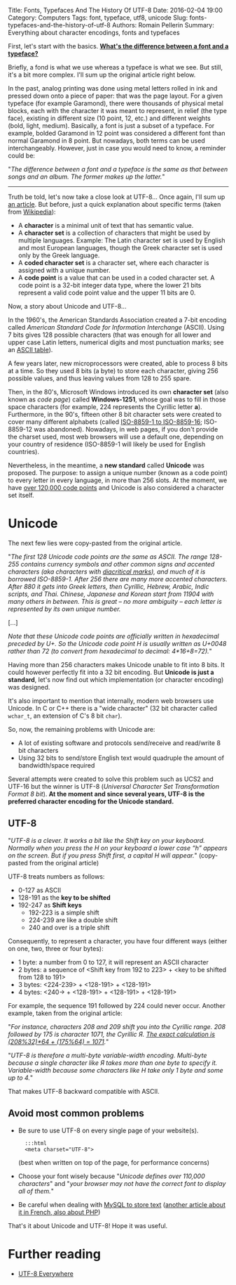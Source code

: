 Title: Fonts, Typefaces And The History Of UTF-8
Date: 2016-02-04 19:00
Category: Computers
Tags: font, typeface, utf8, unicode
Slug: fonts-typefaces-and-the-history-of-utf-8
Authors: Romain Pellerin
Summary: Everything about character encodings, fonts and typefaces

First, let's start with the basics. [**What's the difference between a font and a typeface?**](http://www.fastcodesign.com/3028971/whats-the-difference-between-a-font-and-a-typeface)

Briefly, a fond is what we use whereas a typeface is what we see. But still, it's a bit more complex. I'll sum up the original article right below.

In the past, analog printing was done using metal letters rolled in ink and pressed down onto a piece of paper: that was the page layout. For a given typeface (for example Garamond), there were thousands of physical metal blocks, each with the character it was meant to represent, in relief (the type face), existing in different size (10 point, 12, etc.) and different weights (bold, light, medium). Basically, a font is just a subset of a typeface. For example, bolded Garamond in 12 point was considered a different font than normal Garamond in 8 point. But nowadays, both terms can be used interchangeably. However, just in case you would need to know, a reminder could be:

"*The difference between a font and a typeface is the same as that between songs and an album. The former makes up the latter.*"

<hr />

Truth be told, let's now take a close look at UTF-8... Once again, I'll sum up [an article](https://www.smashingmagazine.com/2012/06/all-about-unicode-utf8-character-sets/). But before, just a quick explanation about specific terms (taken from [Wikipedia](https://en.wikipedia.org/wiki/Character_encoding#Code_unit)):

- A **character** is a minimal unit of text that has semantic value.
- A **character set** is a collection of characters that might be used by multiple languages.
    Example: The Latin character set is used by English and most European languages, though the Greek character set is used only by the Greek language.
- A **coded character set** is a character set, where each character is assigned with a unique number.
- A **code point** is a value that can be used in a coded character set. A code point is a 32-bit integer data type, where the lower 21 bits represent a valid code point value and the upper 11 bits are 0.

Now, a story about Unicode and UTF-8...

In the 1960's, the American Standards Association created a 7-bit encoding called *American Standard Code for Information Interchange* (ASCII). Using 7 bits gives 128 possible characters (that was enough for all lower and upper case Latin letters, numerical digits and most punctuation marks; see an [ASCII table](http://www.asciitable.com/)).

A few years later, new microprocessors were created, able to process 8 bits at a time. So they used 8 bits (a byte) to store each character, giving 256 possible values, and thus leaving values from 128 to 255 spare.

Then, in the 80's, Microsoft Windows introduced its own **character set** (also known as *code page*) called **Windows-1251**, whose goal was to fill in those space characters (for example, 224 represents the Cyrillic letter **a**). Furthermore, in the 90's, fifteen other 8 bit character sets were created to cover many different alphabets (called [ISO-8859-1 to ISO-8859-16](https://en.wikipedia.org/wiki/ISO/IEC_8859); ISO-8859-12 was abandoned). Nowadays, in web pages, if you don't provide the charset used, most web browsers will use a default one, depending on your country of residence (ISO-8859-1 will likely be used for English countries).

Nevertheless, in the meantime, a **new standard** called **Unicode** was proposed. The purpose: to assign a unique number (known as a code point) to every letter in every language, in more than 256 slots. At the moment, we have [over 120,000 code points](http://www.babelstone.co.uk/Unicode/unicode.html) and Unicode is also considered a character set itself.

# Unicode

The next few lies were copy-pasted from the original article.

"*The first 128 Unicode code points are the same as ASCII. The range 128-255 contains currency symbols and other common signs and accented characters (aka characters with [diacritical marks](https://en.wikipedia.org/wiki/Diacritic)), and much of it is borrowed ISO-8859-1. After 256 there are many more accented characters. After 880 it gets into Greek letters, then Cyrillic, Hebrew, Arabic, Indic scripts, and Thai. Chinese, Japanese and Korean start from 11904 with many others in between. This is great – no more ambiguity – each letter is represented by its own unique number.*

[...]

*Note that these Unicode code points are officially written in hexadecimal preceded by U+. So the Unicode code point H is usually written as U+0048 rather than 72 (to convert from hexadecimal to decimal: 4\*16+8=72).*"

Having more than 256 characters makes Unicode unable to fit into 8 bits. It could however perfectly fit into a 32 bit encoding. But **Unicode is just a standard**, let's now find out which implementation (or character encoding) was designed.

It's also important to mention that internally, modern web browsers use Unicode. In C or C++ there is a "wide character" (32 bit character called `wchar_t`, an extension of C's 8 bit `char`).

So, now, the remaining problems with Unicode are:

* A lot of existing software and protocols send/receive and read/write 8 bit characters
* Using 32 bits to send/store English text would quadruple the amount of bandwidth/space required

Several attempts were created to solve this problem such as UCS2 and UTF-16 but the winner is UTF-8 (*Universal Character Set Transformation Format 8 bit*). **At the moment and since several years, UTF-8 is the preferred character encoding for the Unicode standard.**

## UTF-8

"*UTF-8 is a clever. It works a bit like the Shift key on your keyboard. Normally when you press the H on your keyboard a lower case “h” appears on the screen. But if you press Shift first, a capital H will appear.*" (copy-pasted from the original article)

UTF-8 treats numbers as follows:

- 0-127 as ASCII
- 128-191 as the **key to be shifted**
- 192-247 as **Shift keys**
    - 192-223 is a simple shift
    - 224-239 are like a double shift
    - 240 and over is a triple shift

Consequently, to represent a character, you have four different ways (either on one, two, three or four bytes):

- 1 byte: a number from 0 to 127, it will represent an ASCII character
- 2 bytes: a sequence of &lt;Shift key from 192 to 223&gt; + &lt;key to be shifted from 128 to 191&gt;
- 3 bytes: &lt;224-239&gt; + &lt;128-191&gt; + &lt;128-191&gt;
- 4 bytes: &lt;240-&gt; + &lt;128-191&gt; + &lt;128-191&gt; + &lt;128-191&gt;

For example, the sequence 191 followed by 224 could never occur. Another example, taken from the original article:

"*For instance, characters 208 and 209 shift you into the Cyrillic range. 208 followed by 175 is character 1071, the Cyrillic Я. [The exact calculation is (208%32)\*64 + (175%64) = 1071](https://en.wikipedia.org/wiki/UTF-8#Examples).*"

"*UTF-8 is therefore a multi-byte variable-width encoding. Multi-byte because a single character like Я takes more than one byte to specify it. Variable-width because some characters like H take only 1 byte and some up to 4.*"

That makes UTF-8 backward compatible with ASCII.

## Avoid most common problems

- Be sure to use UTF-8 on every single page of your website(s).

        :::html
        <meta charset="UTF-8">

    (best when written on top of the page, for performance concerns)

- Choose your font wisely because "*Unicode defines over 110,000 characters*" and "*your browser may not have the correct font to display all of them.*"
- Be careful when dealing with [MySQL to store text](http://blog.tremend.ro/2006/09/26/mysql-php-and-utf8/) ([another article about it in French, also about PHP](http://cahnory.tumblr.com/post/17108999879/utf-8-comment-%C3%A7a-marche))


That's it about Unicode and UTF-8! Hope it was useful.

# Further reading

- [UTF-8 Everywhere](http://utf8everywhere.org/)
